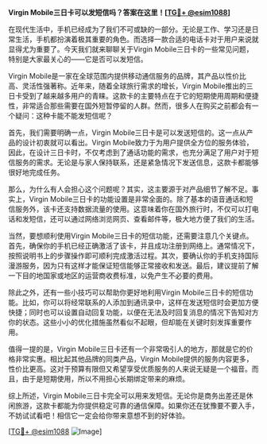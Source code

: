 **Virgin Mobile三日卡可以发短信吗？答案在这里！[[TG💪+ @esim1088](https://t.me/s/esim1088)]**

在现代生活中，手机已经成为了我们不可或缺的一部分。无论是工作、学习还是日常生活，手机都扮演着极其重要的角色。而选择一款合适的电话卡对于用户来说就显得尤为重要了。今天我们就来聊聊关于Virgin Mobile三日卡的一些常见问题，特别是大家最关心的——它是否可以发短信。

Virgin Mobile是一家在全球范围内提供移动通信服务的品牌，其产品以性价比高、灵活性强著称。近年来，随着全球旅行需求的增长，Virgin Mobile推出的三日卡受到了越来越多用户的青睐。这款卡的主要特点在于它的短期使用周期和便捷性，非常适合那些需要在国外短暂停留的人群。然而，很多人在购买之前都会有一个疑问：这种卡能不能发短信呢？

首先，我们需要明确一点，Virgin Mobile三日卡是可以发送短信的。这一点从产品的设计初衷就可以看出。Virgin Mobile致力于为用户提供全方位的服务体验，因此，在设计三日卡时，不仅考虑到了通话功能的需求，也充分满足了用户对于短信服务的需求。无论是与家人保持联系，还是紧急情况下发送信息，这款卡都能够很好地完成任务。

那么，为什么有人会担心这个问题呢？其实，这主要源于对产品细节了解不足。事实上，Virgin Mobile三日卡的功能设置是非常全面的。除了基本的语音通话和短信服务外，该卡还支持数据流量的使用。这意味着你在国外旅行时，不仅可以打电话和发短信，还可以通过网络浏览网页、查看邮件等，极大地方便了我们的生活。

当然，要想顺利使用Virgin Mobile三日卡的短信功能，还需要注意几个关键点。首先，确保你的手机已经正确激活了该卡，并且成功注册到网络上。通常情况下，按照说明书上的步骤操作即可顺利完成激活过程。其次，要确认你的手机支持国际漫游服务，因为只有这样才能保证短信能够正常接收和发送。最后，建议提前了解一下目的地国家或地区的运营商收费标准，以免产生不必要的费用。

除此之外，还有一些小技巧可以帮助你更好地利用Virgin Mobile三日卡的短信功能。比如，你可以将经常联系的人添加到通讯录中，这样在发送短信时会更加方便快捷；同时也可以设置自动回复功能，以便在无法及时回复消息的情况下告知对方你的状态。这些小小的优化措施虽然看似不起眼，但却能在关键时刻发挥重要作用。

值得一提的是，Virgin Mobile三日卡还有一个非常吸引人的地方，那就是它的价格非常实惠。相比起其他品牌的同类产品，Virgin Mobile提供的服务内容更多，性价比更高。这对于预算有限但又希望享受优质服务的人来说无疑是一个福音。而且，由于是短期使用，所以不用担心长期绑定带来的麻烦。

综上所述，Virgin Mobile三日卡完全可以用来发短信。无论你是商务出差还是休闲旅游，这款卡都能为你提供稳定可靠的通信保障。如果你还在犹豫要不要入手，不妨试试看吧！相信它一定会给你带来意想不到的好体验。

[[TG💪+ @esim1088](https://t.me/s/esim1088) ![Image](https://i.postimg.cc/4NQfJmqS/Snipaste-2025-05-13-00-14-12.png)]
